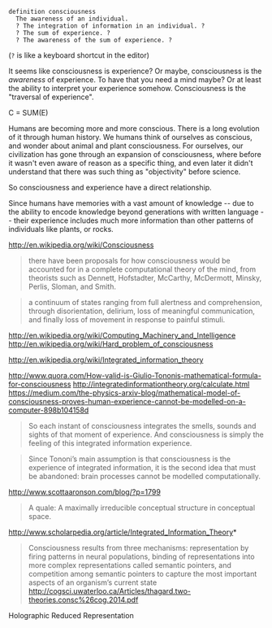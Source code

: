 
```
definition consciousness
  The awareness of an individual.
  ? The integration of information in an individual. ?
  ? The sum of experience. ?
  ? The awareness of the sum of experience. ?
```

(`?` is like a keyboard shortcut in the editor)

It seems like consciousness is experience? Or maybe, consciousness is the _awareness_ of experience. To have that you need a mind maybe? Or at least the ability to interpret your experience somehow. Consciousness is the "traversal of experience".

C = SUM(E)

Humans are becoming more and more conscious. There is a long evolution of it through human history. We humans think of ourselves as conscious, and wonder about animal and plant consciousness. For ourselves, our civilization has gone through an expansion of consciousness, where before it wasn't even aware of reason as a specific thing, and even later it didn't understand that there was such thing as "objectivity" before science.

So consciousness and experience have a direct relationship.

Since humans have memories with a vast amount of knowledge -- due to the ability to encode knowledge beyond generations with written language -- their experience includes much more information than other patterns of individuals like plants, or rocks.

http://en.wikipedia.org/wiki/Consciousness

> there have been proposals for how consciousness would be accounted for in a complete computational theory of the mind, from theorists such as Dennett, Hofstadter, McCarthy, McDermott, Minsky, Perlis, Sloman, and Smith.

> a continuum of states ranging from full alertness and comprehension, through disorientation, delirium, loss of meaningful communication, and finally loss of movement in response to painful stimuli.

http://en.wikipedia.org/wiki/Computing_Machinery_and_Intelligence
http://en.wikipedia.org/wiki/Hard_problem_of_consciousness

http://en.wikipedia.org/wiki/Integrated_information_theory

http://www.quora.com/How-valid-is-Giulio-Tononis-mathematical-formula-for-consciousness
http://integratedinformationtheory.org/calculate.html
https://medium.com/the-physics-arxiv-blog/mathematical-model-of-consciousness-proves-human-experience-cannot-be-modelled-on-a-computer-898b104158d

> So each instant of consciousness integrates the smells, sounds and sights of that moment of experience. And consciousness is simply the feeling of this integrated information experience.

> Since Tononi’s main assumption is that consciousness is the experience of integrated information, it is the second idea that must be abandoned: brain processes cannot be modelled computationally.

http://www.scottaaronson.com/blog/?p=1799

> A quale: A maximally irreducible conceptual structure in conceptual space.

http://www.scholarpedia.org/article/Integrated_Information_Theory*

> Consciousness results from three mechanisms: representation by firing patterns in neural populations, binding of representations into more complex representations called semantic pointers, and competition among semantic pointers to capture the most important aspects of an organism’s current state
http://cogsci.uwaterloo.ca/Articles/thagard.two-theories.consc%26cog.2014.pdf

Holographic Reduced Representation
